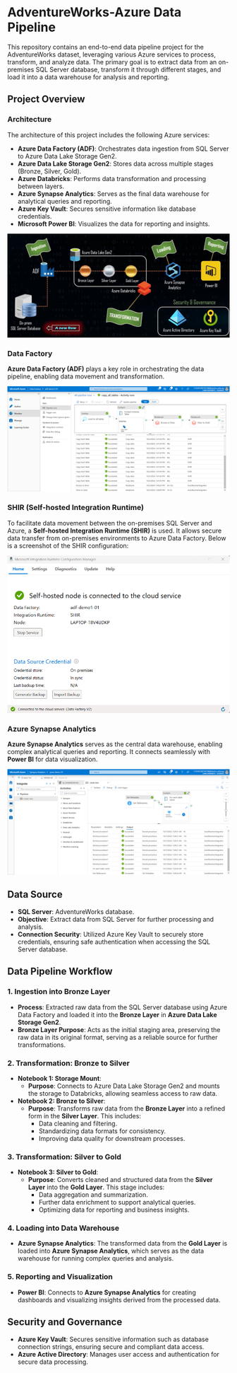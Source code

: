 # AdventureWorks-Azure Data Pipeline

This repository contains an end-to-end data pipeline project for the AdventureWorks dataset, leveraging various Azure services to process, transform, and analyze data. The primary goal is to extract data from an on-premises SQL Server database, transform it through different stages, and load it into a data warehouse for analysis and reporting.

## Project Overview

### Architecture

The architecture of this project includes the following Azure services:

- **Azure Data Factory (ADF)**: Orchestrates data ingestion from SQL Server to Azure Data Lake Storage Gen2.
- **Azure Data Lake Storage Gen2**: Stores data across multiple stages (Bronze, Silver, Gold).
- **Azure Databricks**: Performs data transformation and processing between layers.
- **Azure Synapse Analytics**: Serves as the final data warehouse for analytical queries and reporting.
- **Azure Key Vault**: Secures sensitive information like database credentials.
- **Microsoft Power BI**: Visualizes the data for reporting and insights.

![Architecture Diagram](./Project_Overview_Articature.png) <!-- Replace 'architecture.png' with the path to your architecture image -->

### Data Factory

**Azure Data Factory (ADF)** plays a key role in orchestrating the data pipeline, enabling data movement and transformation.

![Data Factory Overview](./Data_Factory.png) <!-- Replace 'data_factory.png' with the path to your Data Factory image -->

### SHIR (Self-hosted Integration Runtime)

To facilitate data movement between the on-premises SQL Server and Azure, a **Self-hosted Integration Runtime (SHIR)** is used. It allows secure data transfer from on-premises environments to Azure Data Factory. Below is a screenshot of the SHIR configuration:

![SHIR Configuration](./SHIR.png) <!-- Replace 'SHIR.png' with the path to your SHIR configuration image -->

### Azure Synapse Analytics

**Azure Synapse Analytics** serves as the central data warehouse, enabling complex analytical queries and reporting. It connects seamlessly with **Power BI** for data visualization.

![Azure Synapse Analytics](./Synapse_Analytics.png) <!-- Replace 'synapse_analytics.png' with the path to your Synapse Analytics image -->

## Data Source

- **SQL Server**: AdventureWorks database.
- **Objective**: Extract data from SQL Server for further processing and analysis.
- **Connection Security**: Utilized Azure Key Vault to securely store credentials, ensuring safe authentication when accessing the SQL Server database.

## Data Pipeline Workflow

### 1. Ingestion into Bronze Layer
- **Process**: Extracted raw data from the SQL Server database using Azure Data Factory and loaded it into the **Bronze Layer** in **Azure Data Lake Storage Gen2**.
- **Bronze Layer Purpose**: Acts as the initial staging area, preserving the raw data in its original format, serving as a reliable source for further transformations.

### 2. Transformation: Bronze to Silver
- **Notebook 1: Storage Mount**:
  - **Purpose**: Connects to Azure Data Lake Storage Gen2 and mounts the storage to Databricks, allowing seamless access to raw data.
- **Notebook 2: Bronze to Silver**:
  - **Purpose**: Transforms raw data from the **Bronze Layer** into a refined form in the **Silver Layer**. This includes:
    - Data cleaning and filtering.
    - Standardizing data formats for consistency.
    - Improving data quality for downstream processes.

### 3. Transformation: Silver to Gold
- **Notebook 3: Silver to Gold**:
  - **Purpose**: Converts cleaned and structured data from the **Silver Layer** into the **Gold Layer**. This stage includes:
    - Data aggregation and summarization.
    - Further data enrichment to support analytical queries.
    - Optimizing data for reporting and business insights.

### 4. Loading into Data Warehouse
- **Azure Synapse Analytics**: The transformed data from the **Gold Layer** is loaded into **Azure Synapse Analytics**, which serves as the data warehouse for running complex queries and analysis.

### 5. Reporting and Visualization
- **Power BI**: Connects to **Azure Synapse Analytics** for creating dashboards and visualizing insights derived from the processed data.

## Security and Governance

- **Azure Key Vault**: Secures sensitive information such as database connection strings, ensuring secure and compliant data access.
- **Azure Active Directory**: Manages user access and authentication for secure data processing.
